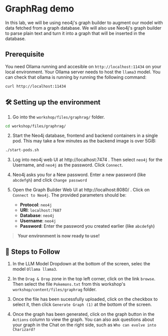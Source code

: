 # GraphRag demo

In this lab, we will be using neo4j's graph builder to augment our model with data fetched from a graph database. We will also use Neo4j's graph builder to parse plain text and turn it into a graph that will be inserted in the database. 

## Prerequisite

You need Ollama running and accesible on `http://localhost:11434` on your local environment. Your Ollama server needs to host the `llama3` model. You can check that ollama is running by running the following command:

```
curl http://localhost:11434
``` 

## 🛠️ Setting up the environment

1. Go into the `workshop/files/graphrag/` folder.
```sh
cd workshop/files/graphrag/
```

2. Start the Neo4j database, frontend and backend containers in a single pod. This may take a few minutes as the backend image is over 5GiB:

```sh
./start-pods.sh
```

3. Log into neo4j web UI at http://localhost:7474 . Then select `neo4j` for the Username, and `neo4j` as the password. Click `Connect`.

4. Neo4j asks you for a New password. Enter a new password (like `abcdefgh`) and click `Change password`

5. Open the Graph Builder Web UI at http://localhost:8080/ . Click on `Connect to Neo4j`. The provided parameters should be:
    - **Protocol**: `neo4j`
    - **URI**: `localhost:7687`
    - **Database**: `neo4j`
    - **Username**: `neo4j`
    - **Password**: Enter the password you created earlier (like `abcdefgh`)

> **Your environment is now ready to use!**


## 📄  Steps to Follow

1. In the LLM Model Dropdown at the bottom of the screen, selec the model `Ollama llama3`.

2. In the `Drag & Drop` zone in the top left corner, click on the link `browse`. Then select the file `Pokemons.txt` from this workshop's `workshop/content/files/graphrag` folder.

3. Once the file has been sucessfully uploaded, click on the checkbox to select it, then click `Generate Graph (1)` at the bottom of the screen. 

4. Once the graph has been generated, click on the graph button in the `Actions` column to view the graph. You can also ask questions about your graph in the Chat on the right side, such as `Who can evolve into Charizard?`